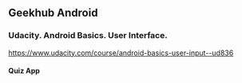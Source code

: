 ## Geekhub Android

### Udacity. Android Basics. User Interface.
https://www.udacity.com/course/android-basics-user-input--ud836

#### Quiz App

